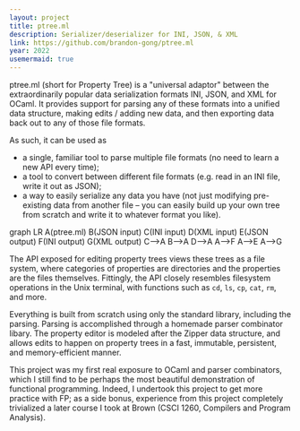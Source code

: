 ```yaml
---
layout: project
title: ptree.ml
description: Serializer/deserializer for INI, JSON, & XML
link: https://github.com/brandon-gong/ptree.ml
year: 2022
usemermaid: true
---
```


ptree.ml (short for Property Tree) is a "universal adaptor" between the
extraordinarily popular data serialization formats INI, JSON, and XML for OCaml.
It provides support for parsing any of these formats into a unified data
structure, making edits / adding new data, and then exporting data back out to
any of those file formats.

As such, it can be used as

- a single, familiar tool to parse multiple file formats (no need to learn a new
  API every time);
- a tool to convert between different file formats (e.g. read in an INI file,
  write it out as JSON);
- a way to easily serialize any data you have (not just modifying pre-existing
  data from another file – you can easily build up your own tree from scratch
  and write it to whatever format you like).
<div class="mermaid">
graph LR
    A(ptree.ml)
    B(JSON input)
    C(INI input)
    D(XML input)
    E(JSON output)
    F(INI output)
    G(XML output)
    C-->A
    B-->A
    D-->A
    A-->F
    A-->E
    A-->G
</div>

The API exposed for editing property trees views these trees as a file system,
where categories of properties are directories and the properties are the files
themselves. Fittingly, the API closely resembles filesystem operations in the
Unix terminal, with functions such as `cd`, `ls`, `cp`, `cat`, `rm`, and more.

Everything is built from scratch using only the standard library, including the
parsing. Parsing is accomplished through a homemade parser combinator libary.
The property editor is modeled after the Zipper data structure, and allows edits
to happen on property trees in a fast, immutable, persistent, and
memory-efficient manner.

This project was my first real exposure to OCaml and parser combinators, which I
still find to be perhaps the most beautiful demonstration of functional
programming. Indeed, I undertook this project to get more practice with FP; as a
side bonus, experience from this project completely trivialized a later course I
took at Brown (CSCI 1260, Compilers and Program Analysis).